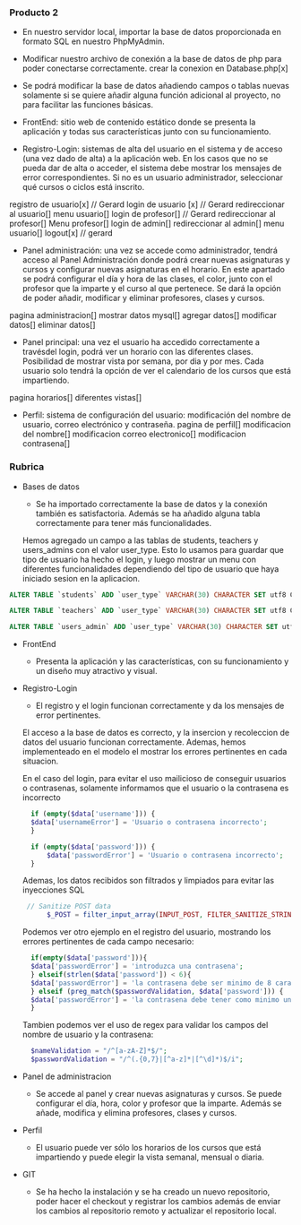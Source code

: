 ### Producto 2

- En nuestro servidor local, importar la base de datos proporcionada en formato SQL en nuestro PhpMyAdmin.
- Modificar nuestro archivo de conexión a la base de datos de php para poder conectarse correctamente.
  crear la conexion en Database.php[x]

- Se podrá modificar la base de datos añadiendo campos o tablas nuevas solamente si se quiere añadir alguna función adicional al proyecto, no para facilitar las funciones básicas.

- FrontEnd: sitio web de contenido estático donde se presenta la aplicación y todas sus características junto con su funcionamiento.

- Registro-Login: sistemas de alta del usuario en el sistema y de acceso (una vez dado de alta) a la aplicación web. En los casos que no se pueda dar de alta o acceder, el sistema debe mostrar los mensajes de error correspondientes. Si no es un usuario administrador, seleccionar qué cursos o ciclos está inscrito.

registro de usuario[x] // Gerard
login de usuario [x] // Gerard
redireccionar al usuario[]
menu usuario[]
login de profesor[] // Gerard
redireccionar al profesor[]
Menu profesor[]
login de admin[]
redireccionar al admin[]
menu usuario[]
logout[x] // gerard

- Panel administración: una vez se accede como administrador, tendrá acceso al Panel Administración donde podrá crear nuevas asignaturas y cursos y configurar nuevas asignaturas en el horario. En este apartado se podrá configurar el día y hora de las clases, el color, junto con el profesor que la imparte y el curso al que pertenece. Se dará la opción de poder añadir, modificar y eliminar profesores, clases y cursos.

pagina administracion[]
mostrar datos mysql[]
agregar datos[]
modificar datos[]
eliminar datos[]

- Panel principal: una vez el usuario ha accedido correctamente a travésdel login, podrá ver un horario con las diferentes clases. Posibilidad de mostrar vista por semana, por dia y por mes. Cada usuario solo tendrá la opción de ver el calendario de los cursos que está impartiendo.

pagina horarios[]
diferentes vistas[]

- Perfil: sistema de configuración del usuario: modificación del nombre de usuario, correo electrónico y contraseña.
  pagina de perfil[]
  modificacion del nombre[]
  modificacion correo electronico[]
  modificacion contrasena[]

### Rubrica

- Bases de datos

  - Se ha importado correctamente la base de datos y la conexión también es satisfactoria. Además se ha añadido alguna tabla correctamente para tener más funcionalidades.

  Hemos agregado un campo a las tablas de students, teachers y users_admins con el valor user_type. Esto lo usamos para guardar que tipo de usuario ha hecho el login, y luego mostrar un menu con diferentes funcionalidades dependiendo del tipo de usuario que haya iniciado sesion en la aplicacion.

```sql
ALTER TABLE `students` ADD `user_type` VARCHAR(30) CHARACTER SET utf8 COLLATE utf8_general_ci NULL DEFAULT 'student' AFTER `email`;

ALTER TABLE `teachers` ADD `user_type` VARCHAR(30) CHARACTER SET utf8 COLLATE utf8_general_ci NULL DEFAULT 'teacher' AFTER `email`;

ALTER TABLE `users_admin` ADD `user_type` VARCHAR(30) CHARACTER SET utf8 COLLATE utf8_general_ci NULL DEFAULT 'admin' AFTER `email`;
```

- FrontEnd
  - Presenta la aplicación y las características, con su funcionamiento y un diseño muy atractivo y visual.
- Registro-Login

  - El registro y el login funcionan correctamente y da los mensajes de error pertinentes.

  El acceso a la base de datos es correcto, y la insercion y recoleccion de datos del usuario funcionan correctamente. Ademas, hemos implementeado en el modelo el mostrar los errores pertinentes en cada situacion.

  En el caso del login, para evitar el uso mailicioso de conseguir usuarios o contrasenas, solamente informamos que el usuario o la contrasena es incorrecto

  ```php
    if (empty($data['username'])) {
    $data['usernameError'] = 'Usuario o contrasena incorrecto';
    }

    if (empty($data['password'])) {
        $data['passwordError'] = 'Usuario o contrasena incorrecto';
    }
  ```

  Ademas, los datos recibidos son filtrados y limpiados para evitar las inyecciones SQL

  ```php
   // Sanitize POST data
        $_POST = filter_input_array(INPUT_POST, FILTER_SANITIZE_STRING);
  ```

  Podemos ver otro ejemplo en el registro del usuario, mostrando los errores pertinentes de cada campo necesario:

  ```php
    if(empty($data['password'])){
    $data['passwordError'] = 'introduzca una contrasena';
    } elseif(strlen($data['password']) < 6){
    $data['passwordError'] = 'la contrasena debe ser minimo de 8 caracteres';
    } elseif (preg_match($passwordValidation, $data['password'])) {
    $data['passwordError'] = 'la contrasena debe tener como minimo un valor numerico';
    }
  ```

  Tambien podemos ver el uso de regex para validar los campos del nombre de usuario y la contrasena:

  ```php
    $nameValidation = "/^[a-zA-Z]*$/";
    $passwordValidation = "/^(.{0,7}|[^a-z]*|[^\d]*)$/i";
  ```

- Panel de administracion
  - Se accede al panel y crear nuevas asignaturas y cursos. Se puede configurar el día, hora, color y profesor que la imparte. Además se añade, modifica y elimina profesores, clases y cursos.
- Perfil
  - El usuario puede ver sólo los horarios de los cursos que está impartiendo y puede elegir la vista semanal, mensual o diaria.
- GIT
  - Se ha hecho la instalación y se ha creado un nuevo repositorio, poder hacer el checkout y registrar los cambios además de enviar los cambios al repositorio remoto y actualizar el repositorio local.
